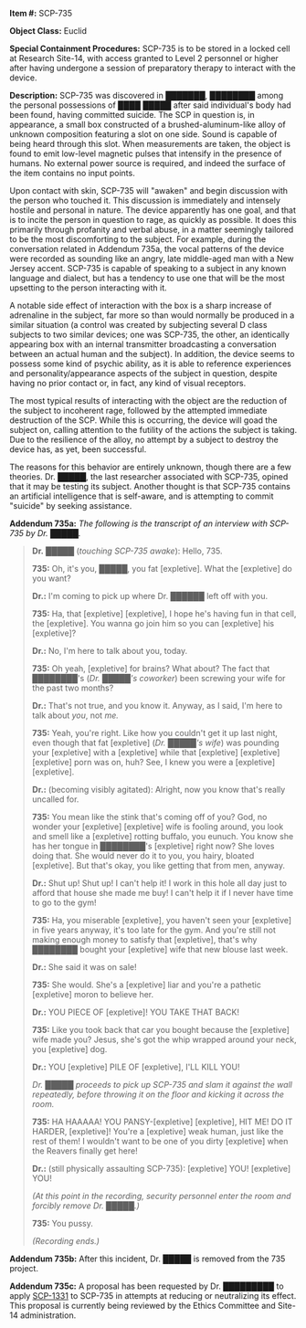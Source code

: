 **Item #:** SCP-735

**Object Class:** Euclid

**Special Containment Procedures:** SCP-735 is to be stored in a locked cell at Research Site-14, with access granted to Level 2 personnel or higher after having undergone a session of preparatory therapy to interact with the device.

**Description:** SCP-735 was discovered in ███████, ████████ among the personal possessions of ████ █████ after said individual's body had been found, having committed suicide. The SCP in question is, in appearance, a small box constructed of a brushed-aluminum-like alloy of unknown composition featuring a slot on one side. Sound is capable of being heard through this slot. When measurements are taken, the object is found to emit low-level magnetic pulses that intensify in the presence of humans. No external power source is required, and indeed the surface of the item contains no input points.

Upon contact with skin, SCP-735 will "awaken" and begin discussion with the person who touched it. This discussion is immediately and intensely hostile and personal in nature. The device apparently has one goal, and that is to incite the person in question to rage, as quickly as possible. It does this primarily through profanity and verbal abuse, in a matter seemingly tailored to be the most discomforting to the subject. For example, during the conversation related in Addendum 735a, the vocal patterns of the device were recorded as sounding like an angry, late middle-aged man with a New Jersey accent. SCP-735 is capable of speaking to a subject in any known language and dialect, but has a tendency to use one that will be the most upsetting to the person interacting with it.

A notable side effect of interaction with the box is a sharp increase of adrenaline in the subject, far more so than would normally be produced in a similar situation (a control was created by subjecting several D class subjects to two similar devices; one was SCP-735, the other, an identically appearing box with an internal transmitter broadcasting a conversation between an actual human and the subject). In addition, the device seems to possess some kind of psychic ability, as it is able to reference experiences and personality/appearance aspects of the subject in question, despite having no prior contact or, in fact, any kind of visual receptors.

The most typical results of interacting with the object are the reduction of the subject to incoherent rage, followed by the attempted immediate destruction of the SCP. While this is occurring, the device will goad the subject on, calling attention to the futility of the actions the subject is taking. Due to the resilience of the alloy, no attempt by a subject to destroy the device has, as yet, been successful.

The reasons for this behavior are entirely unknown, though there are a few theories. Dr. █████, the last researcher associated with SCP-735, opined that it may be testing its subject. Another thought is that SCP-735 contains an artificial intelligence that is self-aware, and is attempting to commit "suicide" by seeking assistance.

**Addendum 735a:** _The following is the transcript of an interview with SCP-735 by Dr. █████._

> **Dr.** █████ (_touching SCP-735 awake_): Hello, 735.
> 
> **735:** Oh, it's you, █████, you fat \[expletive\]. What the \[expletive\] do you want?
> 
> **Dr.:** I'm coming to pick up where Dr. ██████ left off with you.
> 
> **735:** Ha, that \[expletive\] \[expletive\], I hope he's having fun in that cell, the \[expletive\]. You wanna go join him so you can \[expletive\] his \[expletive\]?
> 
> **Dr.:** No, I'm here to talk about you, today.
> 
> **735:** Oh yeah, \[expletive\] for brains? What about? The fact that ████████'s (_Dr. █████'s coworker_) been screwing your wife for the past two months?
> 
> **Dr.:** That's not true, and you know it. Anyway, as I said, I'm here to talk about _you_, not _me._
> 
> **735:** Yeah, you're right. Like how you couldn't get it up last night, even though that fat \[expletive\] (_Dr. █████'s wife_) was pounding your \[expletive\] with a \[expletive\] while that \[expletive\] \[expletive\] \[expletive\] porn was on, huh? See, I knew you were a \[expletive\] \[expletive\].
> 
> **Dr.:** (becoming visibly agitated): Alright, now you know that's really uncalled for.
> 
> **735:** You mean like the stink that's coming off of you? God, no wonder your \[expletive\] \[expletive\] wife is fooling around, you look and smell like a \[expletive\] rotting buffalo, you eunuch. You know she has her tongue in ████████'s \[expletive\] right now? She loves doing that. She would never do it to you, you hairy, bloated \[expletive\]. But that's okay, you like getting that from men, anyway.
> 
> **Dr.:** Shut up! Shut up! I can't help it! I work in this hole all day just to afford that house she made me buy! I can't help it if I never have time to go to the gym!
> 
> **735:** Ha, you miserable \[expletive\], you haven't seen your \[expletive\] in five years anyway, it's too late for the gym. And you're still not making enough money to satisfy that \[expletive\], that's why ████████ bought your \[expletive\] wife that new blouse last week.
> 
> **Dr.:** She said it was on sale!
> 
> **735:** She would. She's a \[expletive\] liar and you're a pathetic \[expletive\] moron to believe her.
> 
> **Dr.:** YOU PIECE OF \[expletive\]! YOU TAKE THAT BACK!
> 
> **735:** Like you took back that car you bought because the \[expletive\] wife made you? Jesus, she's got the whip wrapped around your neck, you \[expletive\] dog.
> 
> **Dr.:** YOU \[expletive\] PILE OF \[expletive\], I'LL KILL YOU!
> 
> _Dr. █████ proceeds to pick up SCP-735 and slam it against the wall repeatedly, before throwing it on the floor and kicking it across the room._
> 
> **735:** HA HAAAAA! YOU PANSY-\[expletive\] \[expletive\], HIT ME! DO IT HARDER, \[expletive\]! You're a \[expletive\] weak human, just like the rest of them! I wouldn't want to be one of you dirty \[expletive\] when the Reavers finally get here!
> 
> **Dr.:** (still physically assaulting SCP-735): \[expletive\] YOU! \[expletive\] YOU!
> 
> _(At this point in the recording, security personnel enter the room and forcibly remove Dr. █████.)_
> 
> **735:** You pussy.
> 
> _(Recording ends.)_

**Addendum 735b:** After this incident, Dr. █████ is removed from the 735 project.

**Addendum 735c:** A proposal has been requested by Dr. █████████ to apply [SCP-1331](/scp-1331) to SCP-735 in attempts at reducing or neutralizing its effect. This proposal is currently being reviewed by the Ethics Committee and Site-14 administration.